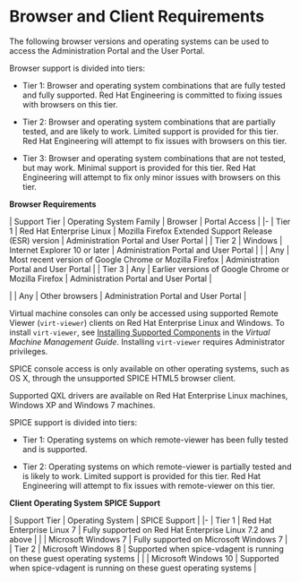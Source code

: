 # Browser and Client Requirements

The following browser versions and operating systems can be used to access the Administration Portal and the User Portal.

Browser support is divided into tiers:

* Tier 1: Browser and operating system combinations that are fully tested and fully supported. Red Hat Engineering is committed to fixing issues with browsers on this tier.

* Tier 2: Browser and operating system combinations that are partially tested, and are likely to work. Limited support is provided for this tier. Red Hat Engineering will attempt to fix issues with browsers on this tier.

* Tier 3: Browser and operating system combinations that are not tested, but may work. Minimal support is provided for this tier. Red Hat Engineering will attempt to fix only minor issues with browsers on this tier.

**Browser Requirements**

| Support Tier | Operating System Family | Browser | Portal Access |
|-
| Tier 1 | Red Hat Enterprise Linux | Mozilla Firefox Extended Support Release (ESR) version | Administration Portal and User Portal |
| Tier 2 | Windows | Internet Explorer 10 or later | Administration Portal and User Portal |
|        | Any | Most recent version of Google Chrome or Mozilla Firefox | Administration Portal and User Portal |
| Tier 3 | Any | Earlier versions of Google Chrome or Mozilla Firefox | Administration Portal and User Portal |

|        | Any | Other browsers | Administration Portal and User Portal |

Virtual machine consoles can only be accessed using supported Remote Viewer (`virt-viewer`) clients on Red Hat Enterprise Linux and Windows. To install `virt-viewer`, see [Installing Supported Components](https://access.redhat.com/documentation/en/red-hat-virtualization/4.0/single/virtual-machine-management-guide#sect-Installing_Supporting_Components) in the *Virtual Machine Management Guide*. Installing `virt-viewer` requires Administrator privileges.

SPICE console access is only available on other operating systems, such as OS X, through the unsupported SPICE HTML5 browser client.

Supported QXL drivers are available on Red Hat Enterprise Linux machines, Windows XP and Windows 7 machines.

SPICE support is divided into tiers:

* Tier 1: Operating systems on which remote-viewer has been fully tested and is supported. 

* Tier 2: Operating systems on which remote-viewer is partially tested and is likely to work. Limited support is provided for this tier. Red Hat Engineering will attempt to fix issues with remote-viewer on this tier.

**Client Operating System SPICE Support**

| Support Tier | Operating System | SPICE Support |
|-
| Tier 1 | Red Hat Enterprise Linux 7 | Fully supported on Red Hat Enterprise Linux 7.2 and above |
|        | Microsoft Windows 7        | Fully supported on Microsoft Windows 7 |
| Tier 2 | Microsoft Windows 8        | Supported when spice-vdagent is running on these guest operating systems |
|        | Microsoft Windows 10       | Supported when spice-vdagent is running on these guest operating systems |
